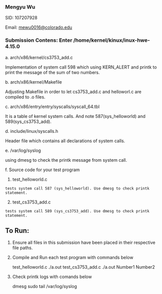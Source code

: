 ### Mengyu Wu

SID: 107207928

Email: mewu0016@colorado.edu

### Submission Contens: Enter /home/kernel/kinux/inux-hwe-4.15.0

a. arch/x86/kernel/cs3753_add.c

  Implementation of system call 598 which using KERN_ALERT and printk to print the message of the sum of two numbers.
  
b. arch/x86/kernel/Makefile

  Adjusting Makefile in order to let cs3753_add.c and helloworl.c are compiled to .o files.
  
c. arch/x86/entry/entry/syscalls/syscall_64.tbl

  It is a table of kernel system calls. And note 587(sys_helloworld) and 589(sys_cs3753_add).
  
d. include/linux/syscalls.h

  Header file which contains all declarations of system calls.
  
e. /var/log/syslog

  using dmesg to check the printk message from system call.
  
f. Source code for your test program
  1. test_helloworld.c
  
    tests system call 587 (sys_helloworld). Use dmesg to check printk statement.
    
  2. test_cs3753_add.c
  
    tests system call 589 (sys_cs3753_add). Use dmesg to check printk statement.
    
## To Run:
1. Ensure all files in this submission have been placed in their respective file paths.
2. Compile and Run each test program with commands below
    
    test_helloworld.c
    ./a.out
    test_cs3753_add.c
    ./a.out Number1 Number2
    
3. Check printk logs with comands below

    dmesg
    sudo tail /var/log/syslog
